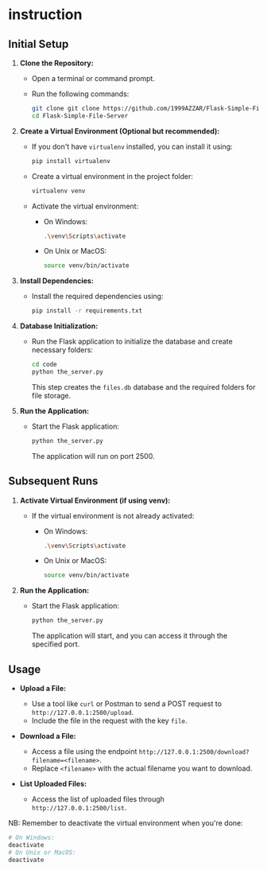 # instruction

## Initial Setup

1. **Clone the Repository:**
   - Open a terminal or command prompt.
   - Run the following commands:

     ```bash
     git clone git clone https://github.com/1999AZZAR/Flask-Simple-File-Server.git
     cd Flask-Simple-File-Server
     ```

2. **Create a Virtual Environment (Optional but recommended):**
   - If you don't have `virtualenv` installed, you can install it using:

     ```bash
     pip install virtualenv
     ```

   - Create a virtual environment in the project folder:

     ```bash
     virtualenv venv
     ```

   - Activate the virtual environment:
     - On Windows:

       ```bash
       .\venv\Scripts\activate
       ```

     - On Unix or MacOS:

       ```bash
       source venv/bin/activate
       ```

3. **Install Dependencies:**
   - Install the required dependencies using:

     ```bash
     pip install -r requirements.txt
     ```

4. **Database Initialization:**
   - Run the Flask application to initialize the database and create necessary folders:

     ```bash
     cd code
     python the_server.py
     ```

     This step creates the `files.db` database and the required folders for file storage.

5. **Run the Application:**
   - Start the Flask application:

     ```bash
     python the_server.py
     ```

     The application will run on port 2500.

## Subsequent Runs

1. **Activate Virtual Environment (if using venv):**
   - If the virtual environment is not already activated:
     - On Windows:

       ```bash
       .\venv\Scripts\activate
       ```

     - On Unix or MacOS:

       ```bash
       source venv/bin/activate
       ```

2. **Run the Application:**
   - Start the Flask application:

     ```bash
     python the_server.py
     ```

     The application will start, and you can access it through the specified port.

## Usage

- **Upload a File:**
  - Use a tool like `curl` or Postman to send a POST request to `http://127.0.0.1:2500/upload`.
  - Include the file in the request with the key `file`.

- **Download a File:**
  - Access a file using the endpoint `http://127.0.0.1:2500/download?filename=<filename>`.
  - Replace `<filename>` with the actual filename you want to download.

- **List Uploaded Files:**
  - Access the list of uploaded files through `http://127.0.0.1:2500/list`.

NB: Remember to deactivate the virtual environment when you're done:

```bash
# On Windows:
deactivate
# On Unix or MacOS:
deactivate
```
